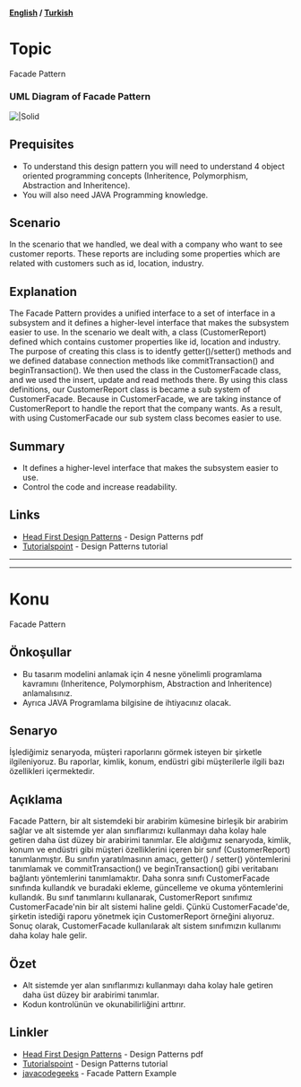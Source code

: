 #### [English](#topic) / [Turkish](#konu)
# Topic

Facade Pattern

### UML Diagram of Facade Pattern

![|Solid](https://raw.githubusercontent.com/incubationhub/jee.oop/master/com.ihub.jee.oop/dp/structural/facade/images/facedeUML.PNG)

## Prequisites

* To understand this design pattern you will need to understand 4 object oriented programming concepts (Inheritence, Polymorphism, Abstraction and Inheritence). 
* You will also need JAVA Programming knowledge.

## Scenario

In the scenario that we handled, we deal with a company who want to see customer reports. These reports are including some properties which are related with customers such as id, location, industry. 

## Explanation

The Facade Pattern provides a unified interface to a set of interface in a subsystem and it defines a higher-level interface that makes the subsystem easier to use. In the scenario we dealt with, a class (CustomerReport) defined which contains customer properties like id, location and industry. The purpose of creating this class is to identfy getter()/setter() methods and we defined database connection methods like commitTransaction() and beginTransaction(). We then used the class in the CustomerFacade class, and we used the insert, update and read methods there. By using this class definitions, our CustomerReport class is became a sub system of CustomerFacade. Because in CustomerFacade, we are taking instance of CustomerReport to handle the report that the company wants. As a result, with using CustomerFacade our sub system class becomes easier to use.

## Summary

* It defines a higher-level interface that makes the subsystem easier to use.
* Control the code and increase readability.

## Links

* [Head First Design Patterns](https://github.com/kanastasov/Advanced-Java-Programming--First-Semeste-/blob/master/Design%20Patterns%20For%20Dummies%20%26%20HeadFirst/head%20first%20design%20patterns%20-%20ora%202004.pdf) - Design Patterns pdf
* [Tutorialspoint](https://www.tutorialspoint.com/design_pattern/builder_pattern.htm) - Design Patterns tutorial

---
---

# Konu

Facade Pattern

## Önkoşullar

* Bu tasarım modelini anlamak için 4 nesne yönelimli programlama kavramını (Inheritence, Polymorphism, Abstraction and Inheritence) anlamalısınız. 
* Ayrıca JAVA Programlama bilgisine de ihtiyacınız olacak.

## Senaryo

İşlediğimiz senaryoda, müşteri raporlarını görmek isteyen bir şirketle ilgileniyoruz. Bu raporlar, kimlik, konum, endüstri gibi müşterilerle ilgili bazı özellikleri içermektedir.

## Açıklama

Facade Pattern, bir alt sistemdeki bir arabirim kümesine birleşik bir arabirim sağlar ve alt sistemde yer alan sınıflarımızı kullanmayı daha kolay hale getiren daha üst düzey bir arabirimi tanımlar. Ele aldığımız senaryoda, kimlik, konum ve endüstri gibi müşteri özelliklerini içeren bir sınıf (CustomerReport) tanımlanmıştır. Bu sınıfın yaratılmasının amacı, getter() / setter() yöntemlerini tanımlamak ve commitTransaction() ve beginTransaction() gibi veritabanı bağlantı yöntemlerini tanımlamaktır. Daha sonra sınıfı CustomerFacade sınıfında kullandık ve buradaki ekleme, güncelleme ve okuma yöntemlerini kullandık. Bu sınıf tanımlarını kullanarak, CustomerReport sınıfımız CustomerFacade'nin bir alt sistemi haline geldi. Çünkü CustomerFacade'de, şirketin istediği raporu yönetmek için CustomerReport örneğini alıyoruz. Sonuç olarak, CustomerFacade kullanılarak alt sistem sınıfımızın kullanımı daha kolay hale gelir.

## Özet

* Alt sistemde yer alan sınıflarımızı kullanmayı daha kolay hale getiren daha üst düzey bir arabirimi tanımlar.
* Kodun kontrolünün ve okunabilirliğini arttırır.

## Linkler

* [Head First Design Patterns](https://github.com/kanastasov/Advanced-Java-Programming--First-Semeste-/blob/master/Design%20Patterns%20For%20Dummies%20%26%20HeadFirst/head%20first%20design%20patterns%20-%20ora%202004.pdf) - Design Patterns pdf
* [Tutorialspoint](https://www.tutorialspoint.com/design_pattern/builder_pattern.htm) - Design Patterns tutorial
* [javacodegeeks](https://www.javacodegeeks.com/2015/09/facade-design-pattern.html) - Facade Pattern Example

